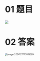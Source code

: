 # 01 题目

<img src="https://cvp.oss-cn-shanghai.aliyuncs.com/202412111754272.png" style="zoom: 67%;" />





# 02 答案

<img src="https://cvp.oss-cn-shanghai.aliyuncs.com/202412111755332.png" alt="image-20241211175519289" style="zoom:50%;" />